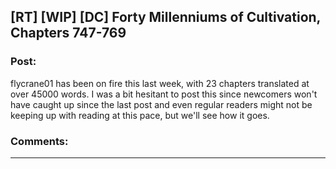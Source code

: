 ## [RT] [WIP] [DC] Forty Millenniums of Cultivation, Chapters 747-769

### Post:

flycrane01 has been on fire this last week, with 23 chapters translated at over 45000 words. I was a bit hesitant to post this since newcomers won't have caught up since the last post and even regular readers might not be keeping up with reading at this pace, but we'll see how it goes.

### Comments:

---


